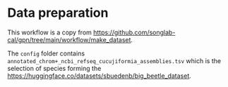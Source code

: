 # Data preparation

This workflow is a copy from https://github.com/songlab-cal/gpn/tree/main/workflow/make_dataset.

The `config` folder contains `annotated_chrom+_ncbi_refseq_cucujiformia_assemblies.tsv` which is the selection of species forming the https://huggingface.co/datasets/sbuedenb/big_beetle_dataset.